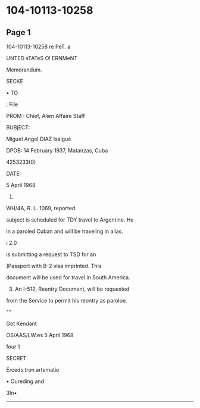 # 104-10113-10258

## Page 1

104-10113-10258 re PeT. a

UNTED sTATeS O! ERNMeNT

Memorandum.

SECKE

• TO

: File

PROM : Chief, Alien Affaire Staff

BUBjECT:

Miguel Angel DIAZ Isalgué

DPOB: 14 February 1937, Matanzas, Cuba

4253233(0)

DATE:

5 April 1968

1.

WH/4A, R. L. 1069, reported.

subject is scheduled for TDY travel to Argentine. He

in a paroled Cuban and will be traveling in alias.

i 2.0

is submitting a request to TSD for an

]Passport with B-2 visa imprinted. This

document will be used for travel in South America.

3. An I-512, Reentry Document, will be requested

from the Service to permit his reontry as paroloe.

"*"*

Got Kendant

OS/AAS/LW:es 5 April 1968

four 1

SECRET

Erceds tron artematie

• Oureding and

3In•

---

